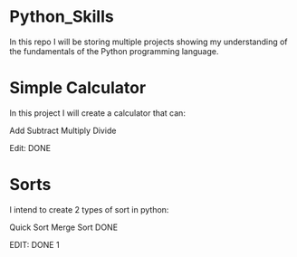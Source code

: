 # Python_Skills

In this repo I will be storing multiple projects showing my understanding of the fundamentals of the Python programming language.

# Simple Calculator

In this project I will create a calculator that can:

Add
Subtract
Multiply
Divide

Edit: DONE

# Sorts

I intend to create 2 types of sort in python:

Quick Sort
Merge Sort DONE

EDIT: DONE 1
